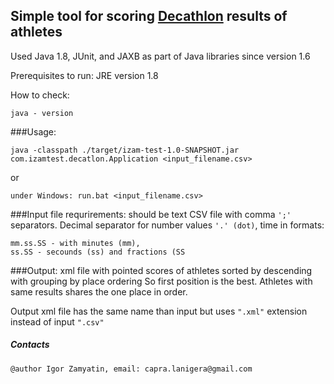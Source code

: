 ## Simple tool for scoring [Decathlon](https://en.wikipedia.org/wiki/Decathlon#Benchmarks) results of athletes

Used Java 1.8, JUnit, and JAXB as part of Java libraries since version 1.6

Prerequisites to run: JRE version 1.8

How to check:
```
java - version
```

###Usage:
```
java -classpath ./target/izam-test-1.0-SNAPSHOT.jar com.izamtest.decatlon.Application <input_filename.csv>

```
or 
```
under Windows: run.bat <input_filename.csv>
```

###Input file requrirements:
should be text CSV file with comma ```';'``` separators.
Decimal separator for number values  ```'.' (dot)```,
time in formats:
```
mm.ss.SS - with minutes (mm),
ss.SS - secounds (ss) and fractions (SS
```

###Output: xml file with pointed scores of athletes sorted by descending with grouping by place ordering
So first position is the best.
Athletes with same results shares the one place in order.

Output xml file has the same name than input but uses ```".xml"``` extension instead of input ```".csv"```   


##### Contacts
```
@author Igor Zamyatin, email: capra.lanigera@gmail.com
````


